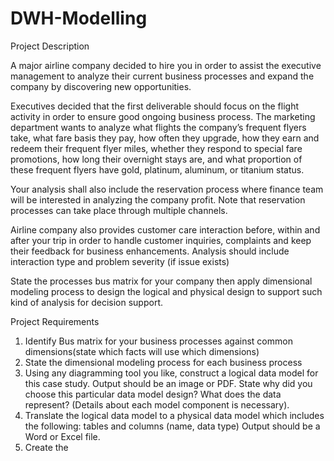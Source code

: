 # DWH-Modelling
Project Description



A major airline company decided to hire you in order to assist the executive management to analyze their current business processes and expand the company by discovering new opportunities.

Executives decided that the first deliverable should focus on the flight activity in order to ensure good ongoing business process.
The marketing department wants to analyze what flights the company’s frequent flyers take, what fare basis they pay, how often they upgrade, how they earn and redeem their frequent flyer miles, whether they respond to special fare promotions, how long their overnight stays are, and what proportion of these frequent flyers have gold, platinum, aluminum, or titanium status. 

Your analysis shall also include the reservation process where finance team will be interested in analyzing the company profit. Note that reservation processes can take place through multiple channels.

Airline company also provides customer care interaction before, within and after your trip in order to handle customer inquiries, complaints and keep their feedback for business enhancements.
Analysis should include interaction type and problem severity (if issue exists)  



State the processes bus matrix for your company then apply dimensional modeling process to design the logical and physical design to support such kind of analysis for decision support.









Project Requirements

1.   Identify Bus matrix for your business processes against common dimensions(state which facts will use which dimensions) 
2. State the dimensional modeling process for each business process
3. Using any diagramming tool you like, construct a logical data model for this case study. Output should be an image or PDF. State why did you choose this particular data model design? What does the data represent? (Details about each model component is necessary).
4. Translate the logical data model to a physical data model which includes the following: tables and  columns (name, data type) Output should be a Word or Excel file.
5.    Create the 
